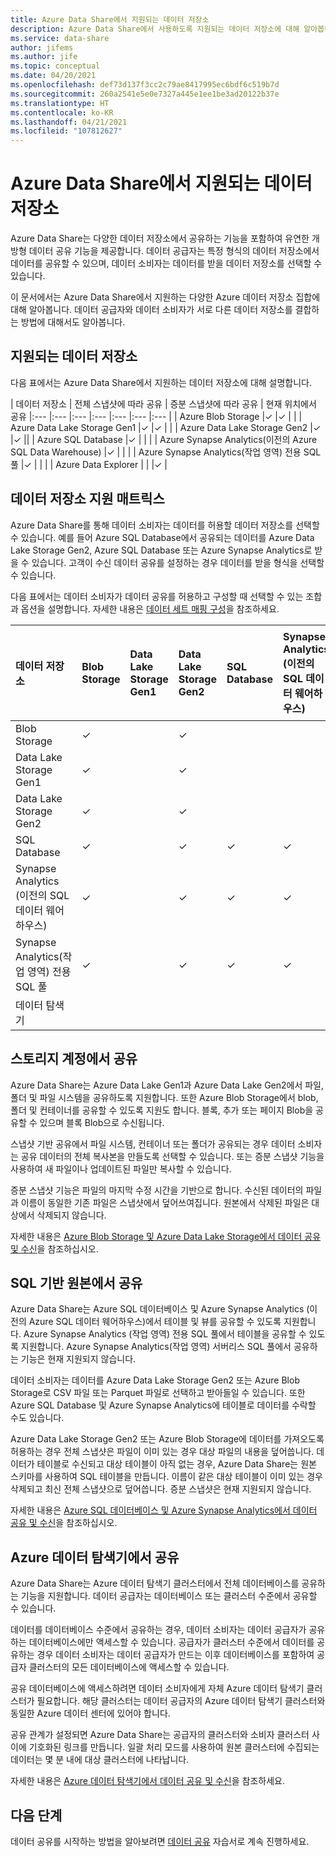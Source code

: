 ```yaml
---
title: Azure Data Share에서 지원되는 데이터 저장소
description: Azure Data Share에서 사용하도록 지원되는 데이터 저장소에 대해 알아봅니다.
ms.service: data-share
author: jifems
ms.author: jife
ms.topic: conceptual
ms.date: 04/20/2021
ms.openlocfilehash: def73d137f3cc2c79ae8417995ec6bdf6c519b7d
ms.sourcegitcommit: 260a2541e5e0e7327a445e1ee1be3ad20122b37e
ms.translationtype: HT
ms.contentlocale: ko-KR
ms.lasthandoff: 04/21/2021
ms.locfileid: "107812627"
---
```

# <a name="supported-data-stores-in-azure-data-share"></a>Azure Data Share에서 지원되는 데이터 저장소

Azure Data Share는 다양한 데이터 저장소에서 공유하는 기능을 포함하여 유연한 개방형 데이터 공유 기능을 제공합니다. 데이터 공급자는 특정 형식의 데이터 저장소에서 데이터를 공유할 수 있으며, 데이터 소비자는 데이터를 받을 데이터 저장소를 선택할 수 있습니다. 

이 문서에서는 Azure Data Share에서 지원하는 다양한 Azure 데이터 저장소 집합에 대해 알아봅니다. 데이터 공급자와 데이터 소비자가 서로 다른 데이터 저장소를 결합하는 방법에 대해서도 알아봅니다. 

## <a name="supported-data-stores"></a>지원되는 데이터 저장소 

다음 표에서는 Azure Data Share에서 지원하는 데이터 저장소에 대해 설명합니다. 

| 데이터 저장소 | 전체 스냅샷에 따라 공유 | 증분 스냅샷에 따라 공유 | 현재 위치에서 공유 
|:--- |:--- |:--- |:--- |:--- |:--- |:--- |
| Azure Blob Storage |✓ |✓ | |
| Azure Data Lake Storage Gen1 |✓ |✓ | |
| Azure Data Lake Storage Gen2 |✓ |✓ ||
| Azure SQL Database |✓ | | |
| Azure Synapse Analytics(이전의 Azure SQL Data Warehouse) |✓ | | |
| Azure Synapse Analytics(작업 영역) 전용 SQL 풀 |✓ | | |
| Azure Data Explorer | | |✓ |

## <a name="data-store-support-matrix"></a>데이터 저장소 지원 매트릭스

Azure Data Share를 통해 데이터 소비자는 데이터를 허용할 데이터 저장소를 선택할 수 있습니다. 예를 들어 Azure SQL Database에서 공유되는 데이터를 Azure Data Lake Storage Gen2, Azure SQL Database 또는 Azure Synapse Analytics로 받을 수 있습니다. 고객이 수신 데이터 공유를 설정하는 경우 데이터를 받을 형식을 선택할 수 있습니다. 

다음 표에서는 데이터 소비자가 데이터 공유를 허용하고 구성할 때 선택할 수 있는 조합과 옵션을 설명합니다. 자세한 내용은 [데이터 세트 매핑 구성](how-to-configure-mapping.md)을 참조하세요.

| 데이터 저장소 | Blob Storage | Data Lake Storage Gen1 | Data Lake Storage Gen2 | SQL Database | Synapse Analytics (이전의 SQL 데이터 웨어하우스) | Synapse Analytics(작업 영역) 전용 SQL 풀 | 데이터 탐색기
|:--- |:--- |:--- |:--- |:--- |:--- |:--- | :--- |
| Blob Storage | ✓ || ✓ |||
| Data Lake Storage Gen1 | ✓ | | ✓ |||
| Data Lake Storage Gen2 | ✓ | | ✓ |||
| SQL Database | ✓ | | ✓ | ✓ | ✓ | ✓ ||
| Synapse Analytics (이전의 SQL 데이터 웨어하우스) | ✓ | | ✓ | ✓ | ✓ | ✓ ||
| Synapse Analytics(작업 영역) 전용 SQL 풀 | ✓ | | ✓ | ✓ | ✓ | ✓ ||
| 데이터 탐색기 ||||||| ✓ |

## <a name="share-from-a-storage-account"></a>스토리지 계정에서 공유
Azure Data Share는 Azure Data Lake Gen1과 Azure Data Lake Gen2에서 파일, 폴더 및 파일 시스템을 공유하도록 지원합니다. 또한 Azure Blob Storage에서 blob, 폴더 및 컨테이너를 공유할 수 있도록 지원도 합니다. 블록, 추가 또는 페이지 Blob을 공유할 수 있으며 블록 Blob으로 수신됩니다.

스냅샷 기반 공유에서 파일 시스템, 컨테이너 또는 폴더가 공유되는 경우 데이터 소비자는 공유 데이터의 전체 복사본을 만들도록 선택할 수 있습니다. 또는 증분 스냅샷 기능을 사용하여 새 파일이나 업데이트된 파일만 복사할 수 있습니다. 

증분 스냅샷 기능은 파일의 마지막 수정 시간을 기반으로 합니다. 수신된 데이터의 파일과 이름이 동일한 기존 파일은 스냅샷에서 덮어쓰여집니다. 원본에서 삭제된 파일은 대상에서 삭제되지 않습니다. 

자세한 내용은 [Azure Blob Storage 및 Azure Data Lake Storage에서 데이터 공유 및 수신](how-to-share-from-storage.md)을 참조하십시오.

## <a name="share-from-a-sql-based-source"></a>SQL 기반 원본에서 공유
Azure Data Share는 Azure SQL 데이터베이스 및 Azure Synapse Analytics (이전의 Azure SQL 데이터 웨어하우스)에서 테이블 및 뷰를 공유할 수 있도록 지원합니다. Azure Synapse Analytics (작업 영역) 전용 SQL 풀에서 테이블을 공유할 수 있도록 지원합니다. Azure Synapse Analytics(작업 영역) 서버리스 SQL 풀에서 공유하는 기능은 현재 지원되지 않습니다. 

데이터 소비자는 데이터를 Azure Data Lake Storage Gen2 또는 Azure Blob Storage로 CSV 파일 또는 Parquet 파일로 선택하고 받아들일 수 있습니다. 또한 Azure SQL Database 및 Azure Synapse Analytics에 테이블로 데이터를 수락할 수도 있습니다.

Azure Data Lake Storage Gen2 또는 Azure Blob Storage에 데이터를 가져오도록 허용하는 경우 전체 스냅샷은 파일이 이미 있는 경우 대상 파일의 내용을 덮어씁니다. 데이터가 테이블로 수신되고 대상 테이블이 아직 없는 경우, Azure Data Share는 원본 스키마를 사용하여 SQL 테이블을 만듭니다. 이름이 같은 대상 테이블이 이미 있는 경우 삭제되고 최신 전체 스냅샷으로 덮어씁니다. 증분 스냅샷은 현재 지원되지 않습니다.

자세한 내용은 [Azure SQL 데이터베이스 및 Azure Synapse Analytics에서 데이터 공유 및 수신](how-to-share-from-sql.md)을 참조하십시오.

## <a name="share-from-data-explorer"></a>Azure 데이터 탐색기에서 공유
Azure Data Share는 Azure 데이터 탐색기 클러스터에서 전체 데이터베이스를 공유하는 기능을 지원합니다. 데이터 공급자는 데이터베이스 또는 클러스터 수준에서 공유할 수 있습니다. 

데이터를 데이터베이스 수준에서 공유하는 경우, 데이터 소비자는 데이터 공급자가 공유하는 데이터베이스에만 액세스할 수 있습니다. 공급자가 클러스터 수준에서 데이터를 공유하는 경우 데이터 소비자는 데이터 공급자가 만드는 이후 데이터베이스를 포함하여 공급자 클러스터의 모든 데이터베이스에 액세스할 수 있습니다.

공유 데이터베이스에 액세스하려면 데이터 소비자에게 자체 Azure 데이터 탐색기 클러스터가 필요합니다. 해당 클러스터는 데이터 공급자의 Azure 데이터 탐색기 클러스터와 동일한 Azure 데이터 센터에 있어야 합니다. 

공유 관계가 설정되면 Azure Data Share는 공급자의 클러스터와 소비자 클러스터 사이에 기호화된 링크를 만듭니다. 일괄 처리 모드를 사용하여 원본 클러스터에 수집되는 데이터는 몇 분 내에 대상 클러스터에 나타납니다.

자세한 내용은 [Azure 데이터 탐색기에서 데이터 공유 및 수신](/azure/data-explorer/data-share)을 참조하세요. 

## <a name="next-steps"></a>다음 단계

데이터 공유를 시작하는 방법을 알아보려면 [데이터 공유](share-your-data.md) 자습서로 계속 진행하세요.
